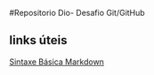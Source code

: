 #Repositorio Dio- Desafio Git/GitHub

## links úteis
[Sintaxe Básica Markdown](https://www.markdownguide.org/)
